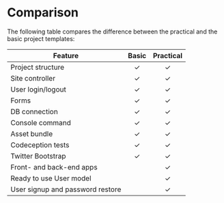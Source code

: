 Comparison
==========

The following table compares the difference between the practical and the basic project templates:


| Feature  |  Basic  |  Practical |
|---|:---:|:---:|
| Project structure | ✓ | ✓ |
| Site controller | ✓ | ✓ |
| User login/logout | ✓ | ✓ |
| Forms  | ✓ | ✓ |
| DB connection  | ✓ | ✓ |
| Console command  | ✓ | ✓ |
| Asset bundle  | ✓ | ✓ |
| Codeception tests  | ✓ | ✓ |
| Twitter Bootstrap  | ✓ | ✓ |
| Front- and back-end apps  |    | ✓ |
| Ready to use User model |    | ✓ |
| User signup and password restore  |     | ✓ |
